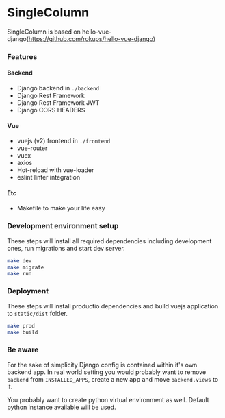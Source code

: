 # SingleColumn

SingleColumn is based on hello-vue-django(https://github.com/rokups/hello-vue-django)


### Features
#### Backend
* Django backend in `./backend`
* Django Rest Framework
* Django Rest Framework JWT
* Django CORS HEADERS
#### Vue
* vuejs (v2) frontend in `./frontend`
* vue-router
* vuex
* axios
* Hot-reload with vue-loader
* eslint linter integration
#### Etc
* Makefile to make your life easy


### Development environment setup

These steps will install all required dependencies including development ones, run migrations and start dev server.

```bash
make dev
make migrate
make run
```

### Deployment

These steps will install productio dependencies and build vuejs application to `static/dist` folder.

```bash
make prod
make build
```

### Be aware

For the sake of simplicity Django config is contained within it's own backend app. In real world setting you would
probably want to remove `backend` from `INSTALLED_APPS`, create a new app and move `backend.views` to it.

You probably want to create python virtual environment as well. Default python instance available will be used.

